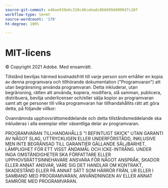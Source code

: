 ```yaml
---
source-git-commit: e46ae939e6c310c46cebadc066699d4090d7c28f
workflow-type: tm+mt
source-wordcount: '170'
ht-degree: 100%

---
```

# MIT-licens

© Copyright 2021 Adobe. Med ensamrätt.

Tillstånd beviljas härmed kostnadsfritt till varje person som erhåller en kopia av denna programvara och tillhörande dokumentation (&quot;Programvaran&quot;) att utan begränsning använda programvaran. Detta inkluderar, utan begränsning, rätten att använda, kopiera, modifiera, slå samman, publicera, distribuera, bevilja underlicenser och/eller sälja kopior av programvaran samt att ge personer till vilka programvaran har tillhandahållits rätt att göra detta, på följande villkor:

Ovannämnda upphovsrättsmeddelande och detta tillståndsmeddelande ska inkluderas i alla exemplar eller väsentliga delar av programvaran.

PROGRAMVARAN TILLHANDAHÅLLS &quot;I BEFINTLIGT SKICK&quot; UTAN GARANTI AV NÅGOT SLAG, UTTRYCKLIGEN ELLER UNDERFÖRSTÅDD, INKLUSIVE MEN INTE BEGRÄNSAD TILL GARANTIER GÄLLANDE SÄLJBARHET, LÄMPLIGHET FÖR ETT VISST ÄNDAMÅL OCH ICKE-INTRÅNG. UNDER INGA OMSTÄNDIGHETER SKA
FÖRFATTARE ELLER UPPHOVSRÄTTSINNEHAVARE ANSVARA FÖR NÅGOT ANSPRÅK, SKADOR ELLER ANNAT ANSVAR, VARE SIG DET HANDLAR OM KONTRAKT, SKADESTÅND ELLER PÅ ANNAT SÄTT SOM HÄRRÖR FRÅN, UR ELLER I SAMBAND MED PROGRAMVARAN, ANVÄNDNINGEN AV ELLER ANNAT SAMRÖRE MED PROGRAMVARAN.

